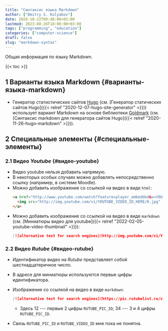 ```yaml
---
title: "Синтаксис языка Markdown"
author: ["Dmitry S. Kulyabov"]
date: 2020-10-22T09:48:00+03:00
lastmod: 2023-08-26T18:08:00+03:00
tags: ["programming", "education"]
categories: ["computer-science"]
draft: false
slug: "markdown-syntax"
---
```


Общая информация по языку Markdown.

<!--more-->

{{< toc >}}


## <span class="section-num">1</span> Варианты языка Markdown {#варианты-языка-markdown}

-   Генератор статистических сайтов [Hugo](https://gohugo.io/) (см. [Генератор статических сайтов Hugo]({{< relref "2020-12-07-hugo-site-generator" >}})) использует вариант Markdown на основе библиотеки [Goldmark](https://github.com/yuin/goldmark/) (см. [Синтаксис markdown для генератора сайтов Hugo]({{< relref "2020-11-26-hugo-markdown" >}})).


## <span class="section-num">2</span> Специальные элементы {#специальные-элементы}


### <span class="section-num">2.1</span> Видео _Youtube_ {#видео-youtube}

-   Видео youtube нельзя добавить напрямую.
-   В некоторых особых случаях можно добавлять непосредственно ссылку (например, в системе Moodle).
-   Можно добавить изображение со ссылкой на видео в виде `html`:
    ```html
    <a href="http://www.youtube.com/watch?feature=player_embedded&v=YOUTUBE_VIDEO_ID_HERE" target="_blank">
      <img src="http://img.youtube.com/vi/YOUTUBE_VIDEO_ID_HERE/0.jpg" alt="alternative text for search engines" width="240" height="180" border="10" />
    </a>
    ```
-   Можно добавить изображение со ссылкой на видео в виде `markdown` (см. [Миниатюры видео для youtube]({{< relref "2022-02-05-youtube-video-thumbnail" >}})):
    ```markdown
    [![alternative text for search engines](http://img.youtube.com/vi/YOUTUBE_VIDEO_ID/0.jpg)](http://www.youtube.com/watch?v=YOUTUBE_VIDEO_ID)
    ```


### <span class="section-num">2.2</span> Видео _Rutube_ {#видео-rutube}

-   Идентификатор видео на _Rutube_ представляет собой шестнадцатеричное число.
-   В адресе для миниатюры используются первые цифры идентификатора.
-   Изображение со ссылкой на видео в виде `markdown`:
    ```markdown
    [![alternative text for search engines](https://pic.rutubelist.ru/video/12/34/RUTUBE_PIC_ID.jpg)](https://rutube.ru/video/RUTUBE_VIDEO_ID/)
    ```

    -   Здесь 12 --- первые 2 цифры `RUTUBE_PIC_ID`; 34 --- 3 и 4 цифры `RUTUBE_PIC_ID`.
-   Связь `RUTUBE_PIC_ID` и `RUTUBE_VIDEO_ID` мне пока не понятна.
